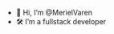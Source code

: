 - 👋 Hi, I’m @MerielVaren
- 🛠️ I’m a fullstack developer

<!---
MerielVaren/MerielVaren is a ✨ special ✨ repository because its `README.md` (this file) appears on your GitHub profile.
You can click the Preview link to take a look at your changes.
--->
